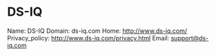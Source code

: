 
# DS-IQ

Name: DS-IQ
Domain: ds-iq.com
Home: http://www.ds-iq.com/
Privacy_policy: http://www.ds-iq.com/privacy.html
Email: support@ds-iq.com
